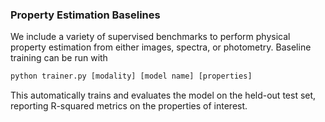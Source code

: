 ### Property Estimation Baselines
We include a variety of supervised benchmarks to perform physical property estimation from either images, spectra, or photometry. Baseline training can be run with
```python
python trainer.py [modality] [model name] [properties]
```
This automatically trains and evaluates the model on the held-out test set, reporting R-squared metrics on the properties of interest.
